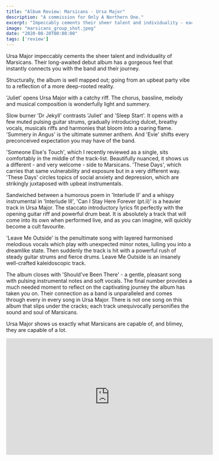 ```yaml
---
title: "Album Review: Marsicans - Ursa Major"
description: "A commission for Only A Northern One."
excerpt: "Impeccably cements their sheer talent and individuality - each track unequivocally captures the sound and soul of the band."
image: "marsicans_group_shot.jpeg"
date: "2020-08-20T00:00:00"
tags: ['review']
---
```


Ursa Major impeccably cements the sheer talent and individuality of Marsicans. Their long-awaited debut album has a gorgeous feel that instantly connects you with the band and their journey. 

Structurally, the album is well mapped out; going from an upbeat party vibe to a reflection of a more deep-rooted reality. 

'Juliet' opens Ursa Major with a catchy riff. The chorus, bassline, melody and musical composition is wonderfully light and summery.

Slow burner 'Dr Jekyll' contrasts 'Juliet' and 'Sleep Start'. It opens with a few muted pulsing guitar strums, gradually introducing dulcet, breathy vocals, musicals riffs and harmonies that bloom into a roaring flame. 'Summery in Angus' is the ultimate summer anthem. And 'Evie' shifts every preconceived expectation you may have of the band. 

'Someone Else's Touch', which I recently reviewed as a single, sits comfortably in the middle of the track-list. Beautifully nuanced, it shows us a different - and very welcome - side to Marsicans. 'These Days', which carries that same vulnerability and exposure but in a very different way. 'These Days' circles topics of social anxiety and depression, which are strikingly juxtaposed with upbeat instrumentals.

Sandwiched between a humorous poem in 'Interlude II' and a whispy instrumental in 'Interlude III', 'Can I Stay Here Forever (pt.ii)' is a heavier track in Ursa Major. The staccato introductory lyrics fit perfectly with the opening guitar riff and powerful drum beat. It is absolutely a track that will come into its own when performed live, and as you can imagine, will quickly become a cult favourite. 

'Leave Me Outside' is the penultimate song with layered harmonised melodious vocals which play with unexpected minor notes, lulling you into a dreamlike state. Then suddenly the track is hit with a powerful rush of steady guitar strums and fierce drums. Leave Me Outside is an insanely well-crafted kaleidoscopic track.

The album closes with 'Should've Been There' - a gentle, pleasant song with pulsing instrumental notes and soft vocals. The final number provides a much needed moment to reflect on the captivating journey the album has taken you on. Their connection as a band is unparalleled and comes through every in every song in Ursa Major. There is not one song on this album that slips under the cracks; each track unequivocally personifies the sound and soul of Marsicans. 

Ursa Major shows us exactly what Marsicans are capable of, and blimey, they are capable of a lot. 



<iframe width="560" height="315" src="https://www.youtube.com/embed/l74LhHgYPrc" frameborder="0" allow="accelerometer; autoplay; encrypted-media; gyroscope; picture-in-picture" allowfullscreen></iframe>
